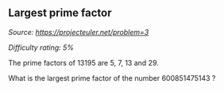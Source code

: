 Largest prime factor
--------------------

*Source: https://projecteuler.net/problem=3*


*Difficulty rating: 5%*

The prime factors of 13195 are 5, 7, 13 and 29.

What is the largest prime factor of the number 600851475143 ?
